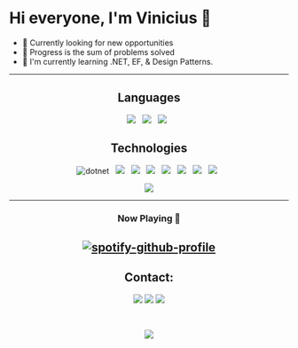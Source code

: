 # **Hi everyone, I'm Vinicius** 👋

- 🔭 Currently looking for new opportunities
 - 💭 Progress is the sum of problems solved
 - 🌱 I'm currently learning .NET, EF, & Design Patterns.

---

<div style="display: inline_block" align="center">

## **Languages**

  ![](https://img.shields.io/badge/C%23-239120?style=for-the-badge&logo=c-sharp&logoColor=white) &nbsp;
  ![](https://img.shields.io/badge/TypeScript-007ACC?style=for-the-badge&logo=typescript&logoColor=white) &nbsp;
  ![](https://img.shields.io/badge/JavaScript-F7DF1E?style=for-the-badge&logo=javascript&logoColor=black) &nbsp;

</div>

<div style="display: inline_block" align="center">
  
## **Technologies**

  ![dotnet](https://img.shields.io/badge/.NET-5C2D91?style=for-the-badge&logo=.net&logoColor=white) &nbsp;
  ![](https://img.shields.io/badge/Angular-DD0031?style=for-the-badge&logo=angular&logoColor=white) &nbsp;
  ![](https://img.shields.io/badge/Microsoft_SQL_Server-CC2927?style=for-the-badge&logo=microsoft-sql-server&logoColor=white) &nbsp;
  ![](https://img.shields.io/badge/GIT-E44C30?style=for-the-badge&logo=git&logoColor=white) &nbsp;
  ![](https://img.shields.io/badge/Trello-0052CC?style=for-the-badge&logo=trello&logoColor=white) &nbsp;
  ![](https://img.shields.io/badge/Figma-F24E1E?style=for-the-badge&logo=figma&logoColor=white) &nbsp;
  ![](https://img.shields.io/badge/Tailwind_CSS-38B2AC?style=for-the-badge&logo=tailwind-css&logoColor=white) &nbsp;
  ![](https://img.shields.io/badge/json%20web%20tokens-323330?style=for-the-badge&logo=json-web-tokens&logoColor=pink) &nbsp;

<div align="center">

  ![](https://github-readme-stats.vercel.app/api/top-langs/?username=vinivdev&theme=vue-dark&hide_border=true&include_all_commits=false&count_private=false&layout=compact)

---

### **Now Playing 🎵**
 
[![spotify-github-profile](https://spotify-github-profile.vercel.app/api/view?uid=smsnxcfcob1x0ndh80z621iyx&cover_image=true&theme=novatorem&bar_color=ffcc00&bar_color_cover=false)](https://spotify-github-profile.vercel.app/api/view?uid=smsnxcfcob1x0ndh80z621iyx&redirect=true)
  ---
</div>

 ## Contact:
<div>
  
  [![](https://img.shields.io/badge/Gmail-D14836?style=for-the-badge&logo=gmail&logoColor=white)]()
  [![](https://img.shields.io/badge/LinkedIn-0077B5?style=for-the-badge&logo=linkedin&logoColor=white)](https://www.linkedin.com/in/vinicius-de-paula-silva-2614b5189/)
  [![](https://img.shields.io/badge/Discord-7289DA?style=for-the-badge&logo=discord&logoColor=white)](https://discordapp.com/users/472209985393131522)
</div>
<br>
    





![](https://quotes-github-readme.vercel.app/api?type=horizontal&theme=dark)
